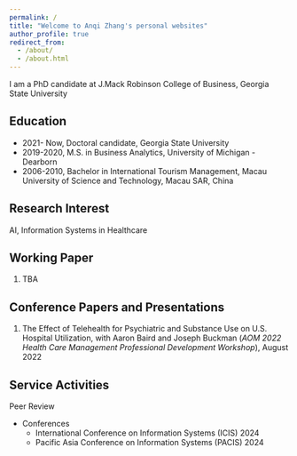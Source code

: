 ```yaml
---
permalink: /
title: "Welcome to Anqi Zhang's personal websites"
author_profile: true
redirect_from: 
  - /about/
  - /about.html
---
```


I am a PhD candidate at J.Mack Robinson College of Business, Georgia State University


Education
------

* 2021- Now,      Doctoral candidate, Georgia State University
* 2019-2020,      M.S. in Business Analytics, University of Michigan - Dearborn
* 2006-2010,      Bachelor in International Tourism Management, Macau University of Science and Technology, Macau SAR, China


Research Interest
------

AI, Information Systems in Healthcare


Working Paper
------
1. TBA

Conference Papers and Presentations
------
1. The Effect of Telehealth for Psychiatric and Substance Use on U.S. Hospital Utilization, with Aaron Baird and Joseph Buckman 
 (_AOM 2022 Health Care Management Professional Development Workshop_), August 2022



Service Activities
------
Peer Review

* Conferences
  * International Conference on Information Systems (ICIS) 2024
  * Pacific Asia Conference on Information Systems (PACIS) 2024




